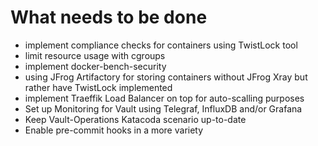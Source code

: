 # What needs to be done

- implement compliance checks for containers using TwistLock tool
- limit resource usage with cgroups
- implement docker-bench-security
- using JFrog Artifactory for storing containers without JFrog Xray but rather have TwistLock implemented
- implement Traeffik Load Balancer on top for auto-scalling purposes
- Set up Monitoring for Vault using Telegraf, InfluxDB and/or Grafana
- Keep Vault-Operations Katacoda scenario up-to-date
- Enable pre-commit hooks in a more variety